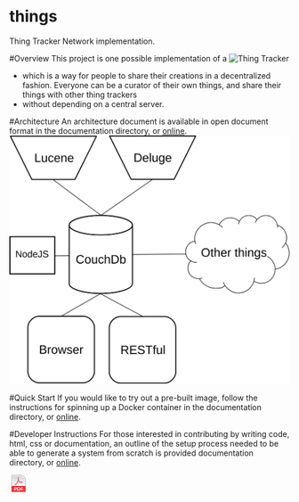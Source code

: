 things
======

Thing Tracker Network implementation.

#Overview
This project is one possible implementation of a ![Thing Tracker](http://thingtracker.net/)
- which is a way for people to share their creations in a decentralized fashion.
Everyone can be a curator of their own things, and share their things with other thing trackers
- without depending on a central server.

#Architecture
An architecture document is available in open document format in the documentation directory, or [online](markdown/things%20Architecture.md).
![things architecture](./img/thing%20system.svg "High level architecture diagram")

#Quick Start
If you would like to try out a pre-built image, follow the instructions for spinning up a Docker container in the documentation directory, or [online](markdown/Docker%20Installation%20Instructions.md).

#Developer Instructions
For those interested in contributing by writing code, html, css or documentation, an outline of the setup process
needed to be able to generate a system from scratch is provided documentation directory, or [online](markdown/Developer%20Instructions.md).

![Ha! Braindead GitHub only serves image files!](./img/file_extension_pdf.png)